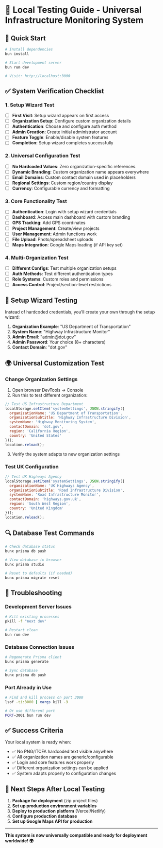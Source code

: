 # 🧪 Local Testing Guide - Universal Infrastructure Monitoring System

## 🚀 Quick Start
```bash
# Install dependencies
bun install

# Start development server
bun run dev

# Visit: http://localhost:3000
```

## ✅ System Verification Checklist

### 1. Setup Wizard Test
- [ ] **First Visit**: Setup wizard appears on first access
- [ ] **Organization Setup**: Configure custom organization details
- [ ] **Authentication**: Choose and configure auth method
- [ ] **Admin Creation**: Create initial administrator account
- [ ] **Feature Toggle**: Enable/disable system features
- [ ] **Completion**: Setup wizard completes successfully

### 2. Universal Configuration Test
- [ ] **No Hardcoded Values**: Zero organization-specific references
- [ ] **Dynamic Branding**: Custom organization name appears everywhere
- [ ] **Email Domains**: Custom contact domain used in placeholders
- [ ] **Regional Settings**: Custom region/country display
- [ ] **Currency**: Configurable currency and formatting

### 3. Core Functionality Test
- [ ] **Authentication**: Login with setup wizard credentials
- [ ] **Dashboard**: Access main dashboard with custom branding
- [ ] **GPS Tracking**: Add GPS coordinates
- [ ] **Project Management**: Create/view projects
- [ ] **User Management**: Admin functions work
- [ ] **File Upload**: Photo/spreadsheet uploads
- [ ] **Maps Integration**: Google Maps loading (if API key set)

### 4. Multi-Organization Test
- [ ] **Different Configs**: Test multiple organization setups
- [ ] **Auth Methods**: Test different authentication types
- [ ] **Role Systems**: Custom roles and permissions
- [ ] **Access Control**: Project/section-level restrictions

## 🔑 Setup Wizard Testing
Instead of hardcoded credentials, you'll create your own through the setup wizard:

1. **Organization Example**: "US Department of Transportation"
2. **System Name**: "Highway Infrastructure Monitor"
3. **Admin Email**: "admin@dot.gov"
4. **Admin Password**: Your choice (8+ characters)
5. **Contact Domain**: "dot.gov"

## 🌍 Universal Customization Test

### Change Organization Settings
1. Open browser DevTools → Console
2. Run this to test different organization:
```javascript
// Test US Infrastructure Department
localStorage.setItem('systemSettings', JSON.stringify({
  organizationName: 'US Department of Transportation',
  organizationSubtitle: 'Highway Infrastructure Division',
  systemName: 'Highway Monitoring System',
  contactDomain: 'dot.gov',
  region: 'California Region',
  country: 'United States'
}));
location.reload();
```

3. Verify the system adapts to new organization settings

### Test UK Configuration
```javascript
// Test UK Highways Agency
localStorage.setItem('systemSettings', JSON.stringify({
  organizationName: 'UK Highways Agency',
  organizationSubtitle: 'Road Infrastructure Division',
  systemName: 'Road Infrastructure Monitor',
  contactDomain: 'highways.gov.uk',
  region: 'South West Region',
  country: 'United Kingdom'
}));
location.reload();
```

## 🔍 Database Test Commands
```bash
# Check database status
bunx prisma db push

# View database in browser
bunx prisma studio

# Reset to defaults (if needed)
bunx prisma migrate reset
```

## 🐛 Troubleshooting

### Development Server Issues
```bash
# Kill existing processes
pkill -f "next dev"

# Restart clean
bun run dev
```

### Database Connection Issues
```bash
# Regenerate Prisma client
bunx prisma generate

# Sync database
bunx prisma db push
```

### Port Already in Use
```bash
# Find and kill process on port 3000
lsof -ti:3000 | xargs kill -9

# Or use different port
PORT=3001 bun run dev
```

## ✅ Success Criteria

Your local system is ready when:
- ✅ No PNG/ITCFA hardcoded text visible anywhere
- ✅ All organization names are generic/configurable
- ✅ Login and core features work properly
- ✅ Different organization settings can be applied
- ✅ System adapts properly to configuration changes

## 🚀 Next Steps After Local Testing
1. **Package for deployment** (zip project files)
2. **Set up production environment variables**
3. **Deploy to production platform** (Vercel/Netlify)
4. **Configure production database**
5. **Set up Google Maps API for production**

---
**This system is now universally compatible and ready for deployment worldwide! 🌍**
